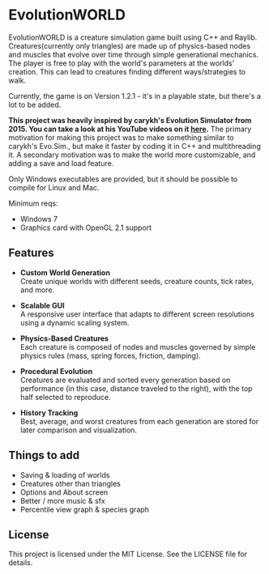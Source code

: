 # EvolutionWORLD 

EvolutionWORLD is a creature simulation game built using C++ and Raylib.  
Creatures(currently only triangles) are made up of physics-based nodes and muscles that evolve over time through simple generational mechanics.
The player is free to play with the world's parameters at the worlds' creation. This can lead to creatures finding different ways/strategies to walk. 

Currently, the game is on Version 1.2.1 - it's in a playable state, but there's a lot to be added.


**This project was heavily inspired by carykh's Evolution Simulator from 2015. You can take a look at his YouTube videos on it [here](https://www.youtube.com/watch?v=GOFws_hhZs8&list=PLrUdxfaFpuuK0rj55Rhc187Tn9vvxck7t).** The primary motivation for making this project was to make something similar to carykh's Evo.Sim., but make it faster by coding it in C++ and multithreading it. A secondary motivation was to make the world more customizable, and adding a save and load feature.

Only Windows executables are provided, but it should be possible to compile for Linux and Mac.

Minimum reqs:
- Windows 7
- Graphics card with OpenGL 2.1 support


## Features

- **Custom World Generation**  
  Create unique worlds with different seeds, creature counts, tick rates, and more.

- **Scalable GUI**  
  A responsive user interface that adapts to different screen resolutions using a dynamic scaling system. 

- **Physics-Based Creatures**  
  Each creature is composed of nodes and muscles governed by simple physics rules (mass, spring forces, friction, damping).

- **Procedural Evolution**  
  Creatures are evaluated and sorted every generation based on performance (in this case, distance traveled to the right), with the top half selected to reproduce.

- **History Tracking**  
  Best, average, and worst creatures from each generation are stored for later comparison and visualization.


## Things to add

- Saving & loading of worlds
- Creatures other than triangles 
- Options and About screen 
- Better / more music & sfx  
- Percentile view graph & species graph


## License

This project is licensed under the MIT License. See the LICENSE file for details.
